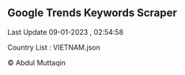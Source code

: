 

## Google Trends Keywords Scraper 
 
Last Update 09-01-2023 , 02:54:58

Country List :
VIETNAM.json



© Abdul Muttaqin 
